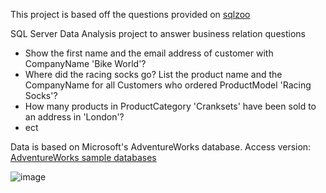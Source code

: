 
This project is based off the questions provided on [sqlzoo](https://sqlzoo.net/wiki/AdventureWorks)

SQL Server Data Analysis project to answer business relation questions

- Show the first name and the email address of customer with CompanyName 'Bike World'?
- Where did the racing socks go? List the product name and the CompanyName for all Customers who ordered ProductModel 'Racing Socks'?
- How many products in ProductCategory 'Cranksets' have been sold to an address in 'London'?
- ect


Data is based on Microsoft's AdventureWorks database. Access version: [AdventureWorks sample databases](https://docs.microsoft.com/en-us/sql/samples/adventureworks-install-configure?view=sql-server-ver1)



![image](https://user-images.githubusercontent.com/103063112/174716179-b84f95cc-6ee6-49da-a584-048d2284e150.png)

